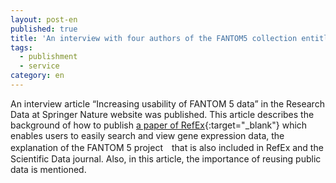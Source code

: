```yaml
---
layout: post-en
published: true
title: 'An interview with four authors of the FANTOM5 collection entitled “Increasing usability of FANTOM5 data” was published in the Research Data at Springer Nature website.'
tags:
  - publishment
  - service
category: en
---
```

An interview article “Increasing usability of FANTOM 5 data” in the Research Data at Springer Nature website was published.
This article describes the background of how to publish [a paper of RefEx](https://www.nature.com/articles/sdata2017105){:target="_blank"} which enables users to easily search and view gene expression data, the explanation of the FANTOM 5 project　that is also included in RefEx and the Scientific Data journal. Also, in this article, the importance of reusing public data is mentioned.